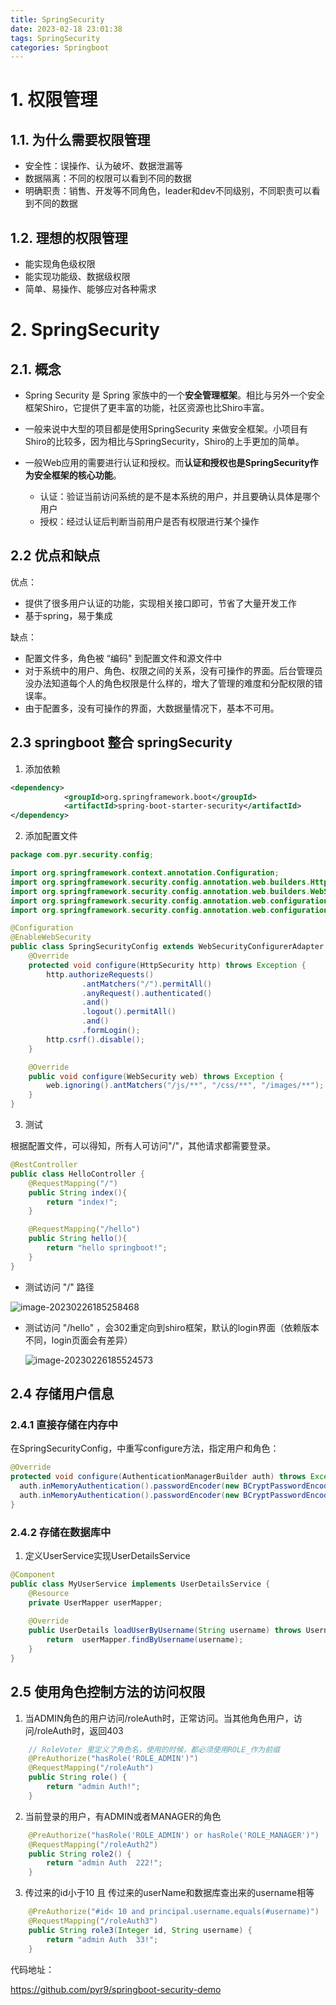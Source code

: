 ```yaml
---
title: SpringSecurity
date: 2023-02-18 23:01:38
tags: SpringSecurity
categories: Springboot
---
```


# 1. 权限管理

## 1.1. 为什么需要权限管理

- 安全性：误操作、认为破坏、数据泄漏等
- 数据隔离：不同的权限可以看到不同的数据
- 明确职责：销售、开发等不同角色，leader和dev不同级别，不同职责可以看到不同的数据

## 1.2. 理想的权限管理

- 能实现角色级权限
- 能实现功能级、数据级权限
- 简单、易操作、能够应对各种需求

# 2. SpringSecurity

## 2.1.  概念

-  Spring Security 是 Spring 家族中的一个**安全管理框架**。相比与另外一个安全框架Shiro，它提供了更丰富的功能，社区资源也比Shiro丰富。

- 一般来说中大型的项目都是使用SpringSecurity 来做安全框架。小项目有Shiro的比较多，因为相比与SpringSecurity，Shiro的上手更加的简单。

- 一般Web应用的需要进行认证和授权。而**认证和授权也是SpringSecurity作为安全框架的核心功能**。
  - 认证：验证当前访问系统的是不是本系统的用户，并且要确认具体是哪个用户
  - 授权：经过认证后判断当前用户是否有权限进行某个操作

 ## 2.2 优点和缺点

优点：

- 提供了很多用户认证的功能，实现相关接口即可，节省了大量开发工作
- 基于spring，易于集成

缺点：

- 配置文件多，角色被 “编码" 到配置文件和源文件中
- 对于系统中的用户、角色、权限之间的关系，没有可操作的界面。后台管理员没办法知道每个人的角色权限是什么样的，增大了管理的难度和分配权限的错误率。
- 由于配置多，没有可操作的界面，大数据量情况下，基本不可用。

## 2.3  springboot 整合 springSecurity

1. 添加依赖

```xml
<dependency>
			<groupId>org.springframework.boot</groupId>
			<artifactId>spring-boot-starter-security</artifactId>
</dependency>
```

2. 添加配置文件

```java
package com.pyr.security.config;

import org.springframework.context.annotation.Configuration;
import org.springframework.security.config.annotation.web.builders.HttpSecurity;
import org.springframework.security.config.annotation.web.builders.WebSecurity;
import org.springframework.security.config.annotation.web.configuration.EnableWebSecurity;
import org.springframework.security.config.annotation.web.configuration.WebSecurityConfigurerAdapter;

@Configuration
@EnableWebSecurity
public class SpringSecurityConfig extends WebSecurityConfigurerAdapter {
    @Override
    protected void configure(HttpSecurity http) throws Exception {
        http.authorizeRequests()
                .antMatchers("/").permitAll()
                .anyRequest().authenticated()
                .and()
                .logout().permitAll()
                .and()
                .formLogin();
        http.csrf().disable();
    }

    @Override
    public void configure(WebSecurity web) throws Exception {
        web.ignoring().antMatchers("/js/**", "/css/**", "/images/**");
    }
}
```

3. 测试

根据配置文件，可以得知，所有人可访问"/"，其他请求都需要登录。

```java
@RestController
public class HelloController {
    @RequestMapping("/")
    public String index(){
        return "index!";
    }

    @RequestMapping("/hello")
    public String hello(){
        return "hello springboot!";
    }
}
```

- 测试访问 "/" 路径

![image-20230226185258468](https://panyuro.oss-cn-beijing.aliyuncs.com/image-20230226185258468.png)

- 测试访问 "/hello" ，会302重定向到shiro框架，默认的login界面（依赖版本不同，login页面会有差异）

  ![image-20230226185524573](https://panyuro.oss-cn-beijing.aliyuncs.com/image-20230226185524573.png)

## 2.4 存储用户信息

### 2.4.1 直接存储在内存中

在SpringSecurityConfig，中重写configure方法，指定用户和角色：

```java
@Override
protected void configure(AuthenticationManagerBuilder auth) throws Exception {
  auth.inMemoryAuthentication().passwordEncoder(new BCryptPasswordEncoder()).withUser("admin").password(new BCryptPasswordEncoder().encode("111")).roles("USER");
  auth.inMemoryAuthentication().passwordEncoder(new BCryptPasswordEncoder()).withUser("pyr").password(new BCryptPasswordEncoder().encode("pyr")).roles("ADMIN");
}

```

### 2.4.2 存储在数据库中

1. 定义UserService实现UserDetailsService

```java
@Component
public class MyUserService implements UserDetailsService {
    @Resource
    private UserMapper userMapper;
    
    @Override
    public UserDetails loadUserByUsername(String username) throws UsernameNotFoundException {
        return  userMapper.findByUsername(username);
    }
}
```

## 2.5 使用角色控制方法的访问权限

1. 当ADMIN角色的用户访问/roleAuth时，正常访问。当其他角色用户，访问/roleAuth时，返回403

```java
    // RoleVoter 里定义了角色名，使用的时候，都必须使用ROLE_作为前缀
    @PreAuthorize("hasRole('ROLE_ADMIN')")
    @RequestMapping("/roleAuth")
    public String role() {
        return "admin Auth!";
    }
```

2. 当前登录的用户，有ADMIN或者MANAGER的角色

```java
    @PreAuthorize("hasRole('ROLE_ADMIN') or hasRole('ROLE_MANAGER')")
    @RequestMapping("/roleAuth2")
    public String role2() {
        return "admin Auth  222!";
    }
```

3. 传过来的id小于10 且 传过来的userName和数据库查出来的username相等

```java
    @PreAuthorize("#id< 10 and principal.username.equals(#username)")
    @RequestMapping("/roleAuth3")
    public String role3(Integer id, String username) {
        return "admin Auth  33!";
    }
```

代码地址：

https://github.com/pyr9/springboot-security-demo
